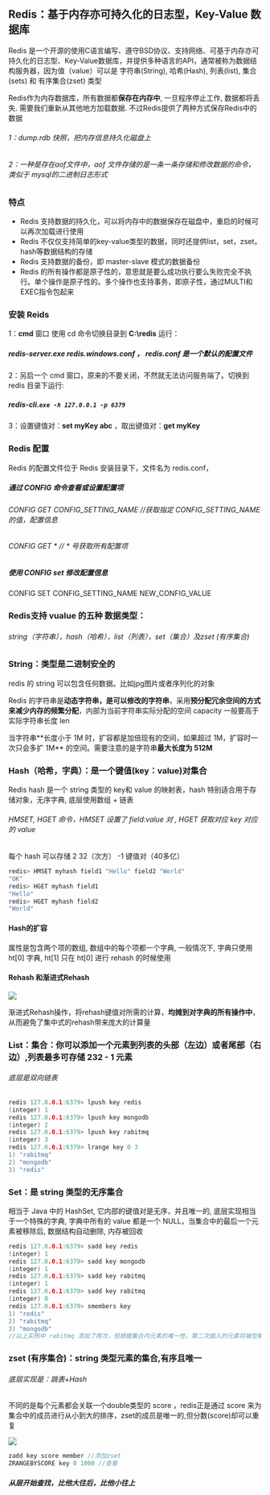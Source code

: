 ## Redis：基于内存亦可持久化的日志型，Key-Value 数据库

Redis 是一个开源的使用C语言编写、遵守BSD协议、支持网络、可基于内存亦可持久化的日志型、Key-Value数据库，并提供多种语言的API，通常被称为数据结构服务器，因为值（value）可以是 字符串(String), 哈希(Hash), 列表(list), 集合(sets) 和 有序集合(zset) 类型

Redis作为内存数据库，所有数据都**保存在内存中**, 一旦程序停止工作, 数据都将丢失. 需要我们重新从其他地方加载数据. 
不过Redis提供了两种方式保存Redis中的数据

###### 1：dump.rdb 快照，把内存信息持久化磁盘上

###### 2：一种是存在aof文件中，aof 文件存储的是一条一条存储和修改数据的命令，类似于 mysql的二进制日志形式

### 特点

-  Redis 支持数据的持久化，可以将内存中的数据保存在磁盘中，重启的时候可以再次加载进行使用
-  Redis 不仅仅支持简单的key-value类型的数据，同时还提供list，set，zset，hash等数据结构的存储
-  Redis 支持数据的备份，即 master-slave 模式的数据备份
- Redis 的所有操作都是原子性的，意思就是要么成功执行要么失败完全不执行。单个操作是原子性的。多个操作也支持事务，即原子性，通过MULTI和EXEC指令包起来

### 安装 Reids

1：**cmd** 窗口  使用 cd 命令切换目录到 **C:\redis**  运行： 

##### 	redis-server.exe    redis.windows.conf   ， **redis.conf** 是一个默认的配置文件

2：另启一个 cmd 窗口，原来的不要关闭，不然就无法访问服务端了。切换到 redis 目录下运行: 

##### 	redis-cli.`exe -h 127.0.0.1 -p 6379`

3：设置键值对：**set myKey abc** ，取出键值对：**get myKey**

### Redis 配置

Redis 的配置文件位于 Redis 安装目录下，文件名为 redis.conf，

##### 通过 CONFIG 命令查看或设置配置项

###### CONFIG   GET    CONFIG_SETTING_NAME     //获取指定 CONFIG_SETTING_NAME的值，配置信息

###### CONFIG   GET  *       // * 号获取所有配置项

##### 使用 CONFIG set 修改配置信息

CONFIG  SET    CONFIG_SETTING_NAME    NEW_CONFIG_VALUE

### Redis支持 vualue 的五种 数据类型：

###### string（字符串），hash（哈希），list（列表），set（集合）及zset  (有序集合)



### String：类型是二进制安全的

redis 的 string 可以包含任何数据。比如jpg图片或者序列化的对象

Redis 的字符串是**动态字符串，是可以修改的字符串**，采⽤**预分配冗余空间的⽅式来减少内存的频繁分配**，内部为当前字符串实际分配的空间 capacity ⼀般要⾼于实际字符串⻓度 len

当字符串**⻓度⼩于 1M 时，扩容都是加倍现有的空间，如果超过 1M，扩容时⼀次只会多扩 1M** 的空间。需要注意的是字符串**最⼤⻓度为 512M**

### Hash（哈希，字典）：是一个键值(key：value)对集合

Redis hash 是一个 string 类型的 key和 value 的映射表，hash 特别适合用于存储对象，⽆序字典, 底层使⽤数组 + 链表

######  HMSET, HGET 命令，HMSET  设置了 field:value 对 , HGET 获取对应 key  对应的 value

每个 hash 可以存储 2 32（次方） -1 键值对（40多亿）

```c
redis> HMSET myhash field1 "Hello" field2 "World"
"OK"
redis> HGET myhash field1
"Hello"
redis> HGET myhash field2
"World"
```

#### Hash的扩容

属性是包含两个项的数组, 数组中的每个项都⼀个字典, ⼀般情况下, 字典只使⽤ ht[0] 字典, ht[1] 只在 ht[0] 进⾏
rehash 的时候使用

#### Rehash 和渐进式Rehash

![](G:\Java\Redis\Rehash.png)

渐进式Rehash操作，将rehash键值对所需的计算，**均摊到对字典的所有操作中**，从而避免了集中式的rehash带来庞大的计算量

### List：集合：你可以添加一个元素到列表的头部（左边）或者尾部（右边）,列表最多可存储  **232 - 1** 元素 

###### 底层是双向链表

```c
redis 127.0.0.1:6379> lpush key redis
(integer) 1
redis 127.0.0.1:6379> lpush key mongodb
(integer) 2
redis 127.0.0.1:6379> lpush key rabitmq
(integer) 3
redis 127.0.0.1:6379> lrange key 0 3
1) "rabitmq"
2) "mongodb"
3) "redis"
```

### Set：是 string 类型的无序集合

相当于 Java 中的 HashSet, 它内部的键值对是⽆序，并且唯⼀的, 底层实现相当于⼀个特殊的字典, 字典中所有的 value 都是⼀个 NULL，当集合中的最后⼀个元素被移除后, 数据结构⾃动删除, 内存被回收

```c
redis 127.0.0.1:6379> sadd key redis
(integer) 1
redis 127.0.0.1:6379> sadd key mongodb
(integer) 1
redis 127.0.0.1:6379> sadd key rabitmq
(integer) 1
redis 127.0.0.1:6379> sadd key rabitmq
(integer) 0
redis 127.0.0.1:6379> smembers key
1) "redis"
2) "rabitmq"
3) "mongodb"
//以上实例中 rabitmq 添加了两次，但根据集合内元素的唯一性，第二次插入的元素将被忽略。
```

### zset (有序集合)：string 类型元素的集合,有序且唯一

###### 底层实现是：跳表+Hash

不同的是每个元素都会关联一个double类型的 score ，redis正是通过 score 来为集合中的成员进行从小到大的排序，zset的成员是唯一的,但分数(score)却可以重复

![](G:\Java\Redis\Zset.png)

```C
zadd key score member //添加zset
ZRANGEBYSCORE key 0 1000 //查看
```



#####  从层开始查找，比他大往后，比他小往上



